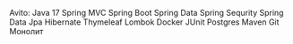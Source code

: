 Avito:
Java 17
Spring MVC
Spring Boot
Spring Data
Spring Sequrity 
Spring Data Jpa
Hibernate
Thymeleaf
Lombok
Docker
JUnit
Postgres
Maven
Git
Монолит
